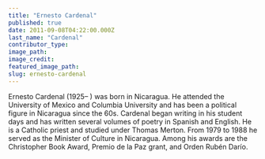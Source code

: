 ```yaml
---
title: "Ernesto Cardenal"
published: true
date: 2011-09-08T04:22:00.000Z
last_name: "Cardenal"
contributor_type:
image_path:
image_credit:
featured_image_path:
slug: ernesto-cardenal
---
```


Ernesto Cardenal (1925– ) was born in Nicaragua. He attended the University of Mexico and Columbia University and has been a political figure in Nicaragua since the 60s. Cardenal began writing in his student days and has written several volumes of poetry in Spanish and English. He is a Catholic priest and studied under Thomas Merton. From 1979 to 1988 he served as the Minister of Culture in Nicaragua. Among his awards are the Christopher Book Award, Premio de la Paz grant, and Orden Rubén Darío.

